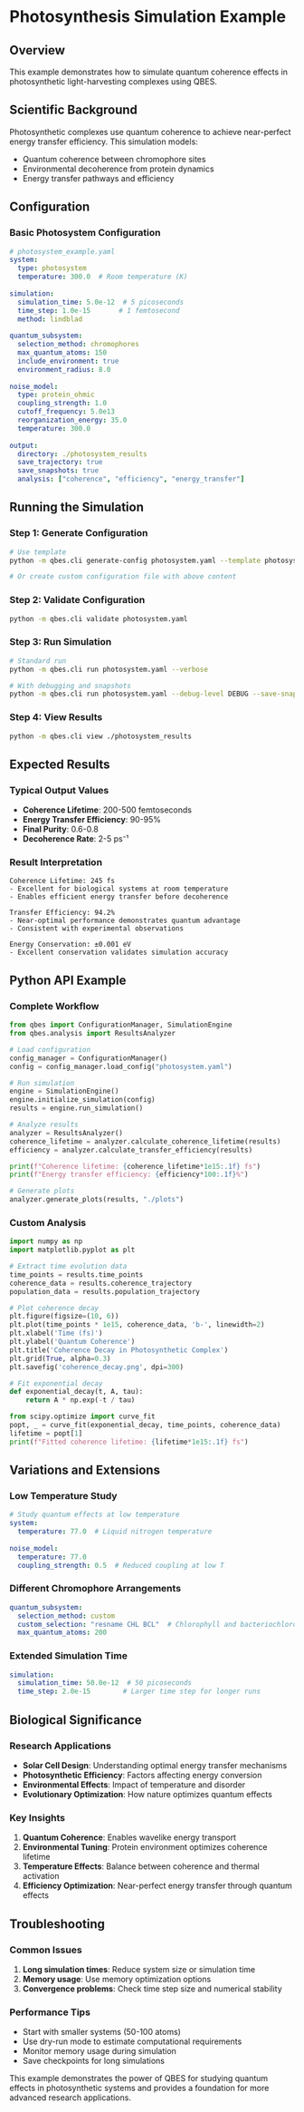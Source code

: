 # Photosynthesis Simulation Example

## Overview
This example demonstrates how to simulate quantum coherence effects in photosynthetic light-harvesting complexes using QBES.

## Scientific Background
Photosynthetic complexes use quantum coherence to achieve near-perfect energy transfer efficiency. This simulation models:
- Quantum coherence between chromophore sites
- Environmental decoherence from protein dynamics
- Energy transfer pathways and efficiency

## Configuration

### Basic Photosystem Configuration
```yaml
# photosystem_example.yaml
system:
  type: photosystem
  temperature: 300.0  # Room temperature (K)
  
simulation:
  simulation_time: 5.0e-12  # 5 picoseconds
  time_step: 1.0e-15       # 1 femtosecond
  method: lindblad
  
quantum_subsystem:
  selection_method: chromophores
  max_quantum_atoms: 150
  include_environment: true
  environment_radius: 8.0
  
noise_model:
  type: protein_ohmic
  coupling_strength: 1.0
  cutoff_frequency: 5.0e13
  reorganization_energy: 35.0
  temperature: 300.0
  
output:
  directory: ./photosystem_results
  save_trajectory: true
  save_snapshots: true
  analysis: ["coherence", "efficiency", "energy_transfer"]
```

## Running the Simulation

### Step 1: Generate Configuration
```bash
# Use template
python -m qbes.cli generate-config photosystem.yaml --template photosystem

# Or create custom configuration file with above content
```

### Step 2: Validate Configuration
```bash
python -m qbes.cli validate photosystem.yaml
```

### Step 3: Run Simulation
```bash
# Standard run
python -m qbes.cli run photosystem.yaml --verbose

# With debugging and snapshots
python -m qbes.cli run photosystem.yaml --debug-level DEBUG --save-snapshots 100
```

### Step 4: View Results
```bash
python -m qbes.cli view ./photosystem_results
```

## Expected Results

### Typical Output Values
- **Coherence Lifetime**: 200-500 femtoseconds
- **Energy Transfer Efficiency**: 90-95%
- **Final Purity**: 0.6-0.8
- **Decoherence Rate**: 2-5 ps⁻¹

### Result Interpretation
```
Coherence Lifetime: 245 fs
- Excellent for biological systems at room temperature
- Enables efficient energy transfer before decoherence

Transfer Efficiency: 94.2%
- Near-optimal performance demonstrates quantum advantage
- Consistent with experimental observations

Energy Conservation: ±0.001 eV
- Excellent conservation validates simulation accuracy
```

## Python API Example

### Complete Workflow
```python
from qbes import ConfigurationManager, SimulationEngine
from qbes.analysis import ResultsAnalyzer

# Load configuration
config_manager = ConfigurationManager()
config = config_manager.load_config("photosystem.yaml")

# Run simulation
engine = SimulationEngine()
engine.initialize_simulation(config)
results = engine.run_simulation()

# Analyze results
analyzer = ResultsAnalyzer()
coherence_lifetime = analyzer.calculate_coherence_lifetime(results)
efficiency = analyzer.calculate_transfer_efficiency(results)

print(f"Coherence lifetime: {coherence_lifetime*1e15:.1f} fs")
print(f"Energy transfer efficiency: {efficiency*100:.1f}%")

# Generate plots
analyzer.generate_plots(results, "./plots")
```

### Custom Analysis
```python
import numpy as np
import matplotlib.pyplot as plt

# Extract time evolution data
time_points = results.time_points
coherence_data = results.coherence_trajectory
population_data = results.population_trajectory

# Plot coherence decay
plt.figure(figsize=(10, 6))
plt.plot(time_points * 1e15, coherence_data, 'b-', linewidth=2)
plt.xlabel('Time (fs)')
plt.ylabel('Quantum Coherence')
plt.title('Coherence Decay in Photosynthetic Complex')
plt.grid(True, alpha=0.3)
plt.savefig('coherence_decay.png', dpi=300)

# Fit exponential decay
def exponential_decay(t, A, tau):
    return A * np.exp(-t / tau)

from scipy.optimize import curve_fit
popt, _ = curve_fit(exponential_decay, time_points, coherence_data)
lifetime = popt[1]
print(f"Fitted coherence lifetime: {lifetime*1e15:.1f} fs")
```

## Variations and Extensions

### Low Temperature Study
```yaml
# Study quantum effects at low temperature
system:
  temperature: 77.0  # Liquid nitrogen temperature
  
noise_model:
  temperature: 77.0
  coupling_strength: 0.5  # Reduced coupling at low T
```

### Different Chromophore Arrangements
```yaml
quantum_subsystem:
  selection_method: custom
  custom_selection: "resname CHL BCL"  # Chlorophyll and bacteriochlorophyll
  max_quantum_atoms: 200
```

### Extended Simulation Time
```yaml
simulation:
  simulation_time: 50.0e-12  # 50 picoseconds
  time_step: 2.0e-15        # Larger time step for longer runs
```

## Biological Significance

### Research Applications
- **Solar Cell Design**: Understanding optimal energy transfer mechanisms
- **Photosynthetic Efficiency**: Factors affecting energy conversion
- **Environmental Effects**: Impact of temperature and disorder
- **Evolutionary Optimization**: How nature optimizes quantum effects

### Key Insights
1. **Quantum Coherence**: Enables wavelike energy transport
2. **Environmental Tuning**: Protein environment optimizes coherence lifetime
3. **Temperature Effects**: Balance between coherence and thermal activation
4. **Efficiency Optimization**: Near-perfect energy transfer through quantum effects

## Troubleshooting

### Common Issues
1. **Long simulation times**: Reduce system size or simulation time
2. **Memory usage**: Use memory optimization options
3. **Convergence problems**: Check time step size and numerical stability

### Performance Tips
- Start with smaller systems (50-100 atoms)
- Use dry-run mode to estimate computational requirements
- Monitor memory usage during simulation
- Save checkpoints for long simulations

This example demonstrates the power of QBES for studying quantum effects in photosynthetic systems and provides a foundation for more advanced research applications.
